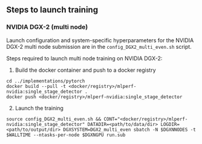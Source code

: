 ## Steps to launch training

### NVIDIA DGX-2 (multi node)
Launch configuration and system-specific hyperparameters for the NVIDIA DGX-2
multi node submission are in the `config_DGX2_multi_even.sh` script.

Steps required to launch multi node training on NVIDIA DGX-2:

1. Build the docker container and push to a docker registry
```
cd ../implementations/pytorch
docker build --pull -t <docker/registry>/mlperf-nvidia:single_stage_detector .
docker push <docker/registry>/mlperf-nvidia:single_stage_detector
```

2. Launch the training
```
source config_DGX2_multi_even.sh && CONT="<docker/registry>/mlperf-nvidia:single_stage_detector" DATADIR=<path/to/data/dir> LOGDIR=<path/to/output/dir> DGXSYSTEM=DGX2_multi_even sbatch -N $DGXNNODES -t $WALLTIME --ntasks-per-node $DGXNGPU run.sub
```
